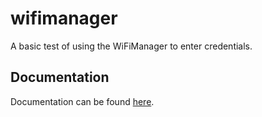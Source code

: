 # wifimanager

A basic test of using the WiFiManager to enter credentials.

## Documentation

Documentation can be found [here](https://nicholaswilde.io/solar-battery-charger/test/wifimanager/).

